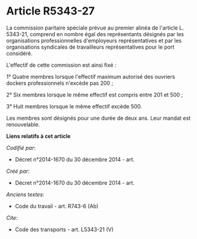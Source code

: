 # Article R5343-27

La commission paritaire spéciale prévue au premier alinéa de l'article L. 5343-21, comprend en nombre égal des représentants
désignés par les organisations professionnelles d'employeurs représentatives et par les organisations syndicales de
travailleurs représentatives pour le port considéré. 

L'effectif de cette commission est ainsi fixé : 

1° Quatre membres lorsque l'effectif maximum autorisé des ouvriers dockers professionnels n'excède pas 200 ; 

2° Six membres lorsque le même effectif est compris entre 201 et 500 ; 

3° Huit membres lorsque le même effectif excède 500. 

Les membres sont désignés pour une durée de deux ans. Leur mandat est renouvelable.

**Liens relatifs à cet article**

_Codifié par_:

  - Décret n°2014-1670 du 30 décembre 2014 - art.

_Créé par_:

  - Décret n°2014-1670 du 30 décembre 2014 - art.

_Anciens textes_:

  - Code du travail - art. R743-6 (Ab)

_Cite_:

  - Code des transports - art. L5343-21 (V)

